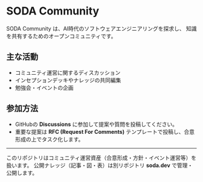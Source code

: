 # SODA Community

SODA Community は、AI時代のソフトウェアエンジニアリングを探求し、
知識を共有するためのオープンコミュニティです。

## 主な活動
- コミュニティ運営に関するディスカッション
- インセプションデッキやナレッジの共同編集
- 勉強会・イベントの企画

## 参加方法
- GitHubの **Discussions** に参加して提案や質問を投稿してください。
- 重要な提案は **RFC (Request For Comments)** テンプレートで投稿し、合意形成の上でタスク化します。

---

このリポジトリはコミュニティ運営資産（合意形成・方針・イベント運営等）を扱います。
公開ナレッジ（記事・図・表）は別リポジトリ **soda.dev** で管理・公開します。
